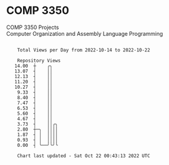 # COMP 3350
COMP 3350 Projects  
Computer Organization and Assembly Language Programming

```

    Total Views per Day from 2022-10-14 to 2022-10-22

    Repository Views
   14.00  ┼    ╭╮
   13.07  ┤    ││
   12.13  ┤    ││
   11.20  ┤    ││
   10.27  ┤    ││
    9.33  ┤    ││
    8.40  ┤    ││
    7.47  ┤    ││
    6.53  ┤    ││
    5.60  ┤    ││
    4.67  ┤    ││
    3.73  ┤    ││╭╮
    2.80  ┼─╮  ││││
    1.87  ┤ │  ││││
    0.93  ┤ │  ││││
    0.00  ┤ ╰──╯╰╯╰

    Chart last updated - Sat Oct 22 00:43:13 2022 UTC
    
```
